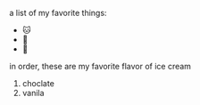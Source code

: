 a list of my favorite things:
- 🐱
- 🐷
- 🐶


in order, these are my favorite flavor of ice cream
1. choclate
2. vanila
